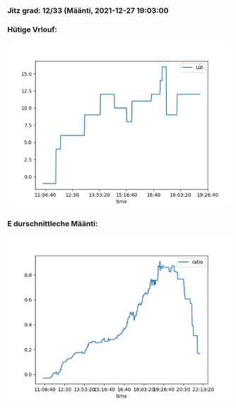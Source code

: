 ### Jitz grad: 12/33 (Määnti, 2021-12-27 19:03:00

### Hütige Vrlouf:
![Graph](Today.png)

### E durschnittleche Määnti:
![Graph](Määnti.png)